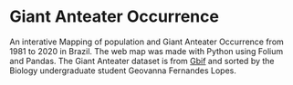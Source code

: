 # Giant Anteater Occurrence
An interative Mapping of population and Giant Anteater Occurrence from 1981 to 2020 in Brazil. The web map was made with Python using Folium and Pandas. The Giant Anteater dataset is from [Gbif](https://www.gbif.org/) and sorted by the Biology undergraduate student Geovanna Fernandes Lopes.
